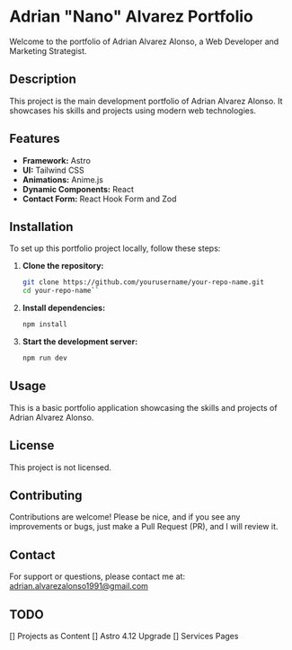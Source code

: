 # Adrian "Nano" Alvarez Portfolio

Welcome to the portfolio of Adrian Alvarez Alonso, a Web Developer and Marketing Strategist.

## Description

This project is the main development portfolio of Adrian Alvarez Alonso. It showcases his skills and projects using modern web technologies.

## Features

- **Framework:** Astro
- **UI:** Tailwind CSS
- **Animations:** Anime.js
- **Dynamic Components:** React
- **Contact Form:** React Hook Form and Zod

## Installation

To set up this portfolio project locally, follow these steps:

1. **Clone the repository:**

   ```bash
   git clone https://github.com/yourusername/your-repo-name.git
   cd your-repo-name``

2. **Install dependencies:**

   ```bash
   npm install
   ```

3. **Start the development server:**

   ```bash
   npm run dev
   ```

## Usage

This is a basic portfolio application showcasing the skills and projects of Adrian Alvarez Alonso.

## License

This project is not licensed.

## Contributing

Contributions are welcome! Please be nice, and if you see any improvements or bugs, just make a Pull Request (PR), and I will review it.

## Contact

For support or questions, please contact me at: <a href="mailto:adrian.alvarezalonso1991@gmail.com" target="_blank">adrian.alvarezalonso1991@gmail.com</a>

 ## TODO
 [] Projects as Content
 [] Astro 4.12 Upgrade
 [] Services Pages
